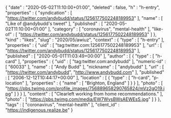 {
  "date" : "2020-05-02T11:10:00+01:00",
  "deleted" : false,
  "h" : "h-entry",
  "properties" : {
    "syndication" : [ "https://twitter.com/andybudd/status/1256177502248189953" ],
    "name" : [ "Like of @andybudd's tweet" ],
    "published" : [ "2020-05-02T11:10:00+01:00" ],
    "category" : [ "coronavirus", "mental-health" ],
    "like-of" : [ "https://twitter.com/andybudd/status/1256177502248189953" ]
  },
  "kind" : "likes",
  "slug" : "2020/05/awiuz",
  "context" : {
    "type" : [ "h-entry" ],
    "properties" : {
      "uid" : [ "tag:twitter.com:1256177502248189953" ],
      "url" : [ "https://twitter.com/andybudd/status/1256177502248189953" ],
      "published" : [ "2020-05-01T11:03:49+00:00" ],
      "author" : [ {
        "type" : [ "h-card" ],
        "properties" : {
          "uid" : [ "tag:twitter.com:andybudd" ],
          "numeric-id" : [ "60033" ],
          "name" : [ "Andy Budd" ],
          "nickname" : [ "andybudd" ],
          "url" : [ "https://twitter.com/andybudd", "http://www.andybudd.com" ],
          "published" : [ "2006-12-12T10:44:17+00:00" ],
          "location" : [ {
            "type" : [ "h-card", "p-location" ],
            "properties" : {
              "name" : [ "Brighton, England" ]
            }
          } ],
          "photo" : [ "https://pbs.twimg.com/profile_images/756889658290765824/mVz2gO19.jpg" ]
        }
      } ],
      "content" : [ "Clearleft working from home recommendations." ],
      "photo" : [ "https://pbs.twimg.com/media/EW7WvsBWsAEWEsS.jpg" ]
    }
  },
  "tags" : [ "coronavirus", "mental-health" ],
  "client_id" : "https://indigenous.realize.be"
}
